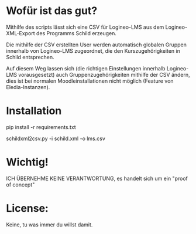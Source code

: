 # Wofür ist das gut?

Mithilfe des scripts lässt sich eine CSV für Logineo-LMS aus dem Logineo-XML-Export des Programms Schild erzeugen.

Die mithilfe der CSV erstellten User werden automatisch globalen Gruppen innerhalb von Logineo-LMS zugeordnet, die den Kurszugehörigkeiten in Schild entsprechen.

Auf diesem Weg lassen sich (die richtigen Einstellungen innerhalb Logineo-LMS vorausgesetzt) auch Gruppenzugehörigkeiten mithilfe der CSV ändern, dies ist bei normalen Moodleinstallationen nicht möglich (Feature von Eledia-Instanzen).

# Installation

pip install -r requirements.txt

schildxml2csv.py -i schild.xml -o lms.csv

# Wichtig!

ICH ÜBERNEHME KEINE VERANTWORTUNG, es handelt sich um ein "proof of concept"

# License:

Keine, tu was immer du willst damit.
